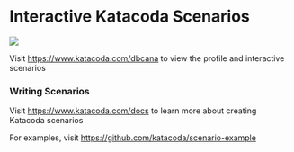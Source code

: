 # Interactive Katacoda Scenarios

[![](http://shields.katacoda.com/katacoda/dbcana/count.svg)](https://www.katacoda.com/dbcana "Get your profile on Katacoda.com")

Visit https://www.katacoda.com/dbcana to view the profile and interactive scenarios

### Writing Scenarios
Visit https://www.katacoda.com/docs to learn more about creating Katacoda scenarios

For examples, visit https://github.com/katacoda/scenario-example

